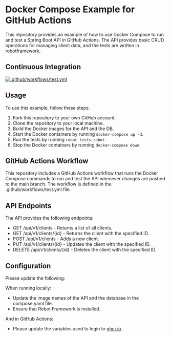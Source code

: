 # Docker Compose Example for GitHub Actions

This repository provides an example of how to use Docker Compose to run and test a Spring Boot API in GitHub Actions. The API provides basic CRUD operations for managing client data, and the tests are written in robotframework.

## Continuous Integration

[![.github/workflows/test.yml](https://github.com/hajar-elkhalidi/docker-compose-github-actions/actions/workflows/test.yml/badge.svg)](https://github.com/hajar-elkhalidi/docker-compose-github-actions/actions/workflows/test.yml)

## Usage

To use this example, follow these steps:

1. Fork this repository to your own GitHub account.
1. Clone the repository to your local machine.
1. Build the Docker images for the API and the DB.
1. Start the Docker containers by running `docker-compose up -d`.
1. Run the tests by running `robot tests.robot`.
1. Stop the Docker containers by running `docker-compose down`.

## GitHub Actions Workflow

This repository includes a GitHub Actions workflow that runs the Docker Compose commands to run and test the API whenever changes are pushed to the main branch. The workflow is defined in the .github/workflows/test.yml file.

## API Endpoints

The API provides the following endpoints:

* GET /api/v1/clients - Returns a list of all clients.
* GET /api/v1/clients/{id} - Returns the client with the specified ID.
* POST /api/v1/clients - Adds a new client.
* PUT /api/v1/clients/{id} - Updates the client with the specified ID.
* DELETE /api/v1/clients/{id} - Deletes the client with the specified ID.

## Configuration

Please update the following:

When running locally:

* Update the image names of the API and the database in the compose.yaml file.
* Ensure that Robot Framework is installed.

And in GitHub Actions:

* Please update the variables used to login to [ghcr.io](ghcr.io).